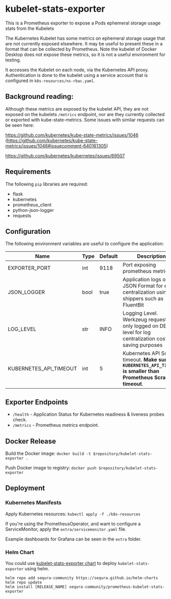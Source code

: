 # kubelet-stats-exporter
This is a Prometheus exporter to expose a Pods ephemeral storage usage stats from the Kubelets

The Kubernetes Kubelet has some metrics on ephemeral storage usage that are not currently exposed elsewhere. It may be useful to present these in a format that can be collected by Prometheus. Note the kubelet of Docker Desktop does not expose these metrics, so it is not a useful environment for testing.

It accesses the Kubelet on each node, via the Kubernetes API proxy. Authentication is done to the kubelet using a service account that is configured in `k8s-resources/ns-rbac.yaml`.

## Background reading:

Although these metrics are exposed by the kubelet API, they are not exposed on the kubelets `/metrics` endpoint, nor are they currently collected or exported with kube-state-metrics. Some issues with similar requests can be seen here:

https://github.com/kubernetes/kube-state-metrics/issues/1046 (https://github.com/kubernetes/kube-state-metrics/issues/1046#issuecomment-640161305)

https://github.com/kubernetes/kubernetes/issues/69507

## Requirements
The following `pip` libraries are required:
- flask
- kubernetes
- prometheus_client
- python-json-logger
- requests
## Configuration

The following environment variables are useful to configure the application:

|Name|Type|Default|Description|
|--|--|--|--|
|EXPORTER_PORT|int|9118|Port exposing prometheus metrics|
|JSON_LOGGER|bool|true|Application logs on JSON Format for easier centralization using log shippers such as FluentBit|
|LOG_LEVEL|str|INFO|Logging Level. Werkzeug requests only logged on DEBUG level for log centralization costs saving purposes|
|KUBERNETES_API_TIMEOUT|int|5|Kubernetes API Scrape timeout. **Make sure `KUBERNETES_API_TIMEOUT` is smaller than Prometheus Scrape timeout**.|

## Exporter Endpoints

- `/health` - Application Status for Kubernetes readiness & liveness probes check.
- `/metrics` - Prometheus metrics endpoint.

## Docker Release 

Build the Docker image: `docker build -t $repository/kubelet-stats-exporter .`

Push Docker image to registry: `docker push $repository/kubelet-stats-exporter`

## Deployment
### Kubernetes Manifests

Apply Kubernetes resources: `kubectl apply -f ./k8s-resources `

If you're using the PrometheusOperator, and want to configure a ServiceMonitor, apply the `extra/servicemonitor.yaml` file.

Example dashboards for Grafana can be seen in the `extra` folder.

### Helm Chart

You could use [kubelet-stats-exporter chart](https://github.com/sequra/helm-charts/tree/master/charts/prometheus-kubelet-stats-exporter) to deploy `kubelet-stats-exporter` using helm.

```
helm repo add sequra-community https://sequra.github.io/helm-charts
helm repo update
helm install [RELEASE_NAME] sequra-community/prometheus-kubelet-stats-exporter
```
